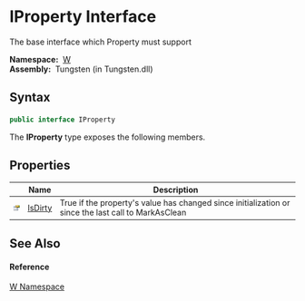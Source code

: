 IProperty Interface
===================
  The base interface which Property must support

  **Namespace:**  [W][1]  
  **Assembly:**  Tungsten (in Tungsten.dll)

Syntax
------

```csharp
public interface IProperty
```

The **IProperty** type exposes the following members.


Properties
----------

                   | Name         | Description                                                                                         
------------------ | ------------ | --------------------------------------------------------------------------------------------------- 
![Public property] | [IsDirty][2] | True if the property's value has changed since initialization or since the last call to MarkAsClean 


See Also
--------

#### Reference
[W Namespace][1]  

[1]: ../README.md
[2]: IsDirty.md
[Public property]: ../../_icons/pubproperty.gif "Public property"